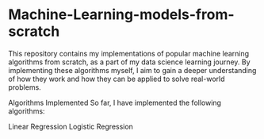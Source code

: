 # Machine-Learning-models-from-scratch
This repository contains my implementations of popular machine learning algorithms from scratch, as a part of my data science learning journey. By implementing these algorithms myself, I aim to gain a deeper understanding of how they work and how they can be applied to solve real-world problems.

Algorithms Implemented
So far, I have implemented the following algorithms:

Linear Regression
Logistic Regression
